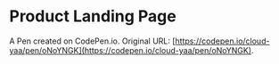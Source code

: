 # Product Landing Page

A Pen created on CodePen.io. Original URL: [https://codepen.io/cloud-yaa/pen/oNoYNGK](https://codepen.io/cloud-yaa/pen/oNoYNGK).


